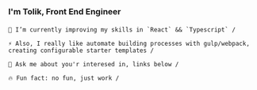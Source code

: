 ## <Title> Hi there 👋 </Title>
### <Description> I'm Tolik, Front End Engineer </Description>

#### <List>

    🌱 I’m currently improving my skills in `React` && `Typescript` /
    
    ⚡ Also, I really like automate building processes with gulp/webpack, creating configurable starter templates /
    
    💬 Ask me about you'r interesed in, links below /
    
    🔥 Fun fact: no fun, just work /
#### </List>
